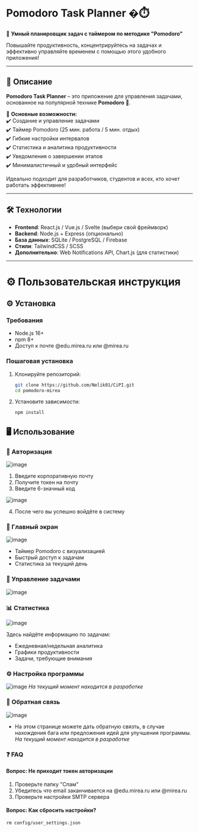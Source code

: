 # Pomodoro Task Planner �⏱️  

🚀 **Умный планировщик задач с таймером по методике "Pomodoro"**  

Повышайте продуктивность, концентрируйтесь на задачах и эффективно управляйте временем с помощью этого удобного приложения!  

---

## 📌 **Описание**  

**Pomodoro Task Planner** – это приложение для управления задачами, основанное на популярной технике **Pomodoro** 🍅.  

🔹 **Основные возможности:**  
✔️ Создание и управление задачами  
✔️ Таймер Pomodoro (25 мин. работа / 5 мин. отдых)  
✔️ Гибкие настройки интервалов  
✔️ Статистика и аналитика продуктивности  
✔️ Уведомления о завершении этапов  
✔️ Минималистичный и удобный интерфейс  

Идеально подходит для разработчиков, студентов и всех, кто хочет работать эффективнее!  

---

## 🛠 **Технологии**  

- **Frontend**: React.js / Vue.js / Svelte (выбери свой фреймворк)  
- **Backend**: Node.js + Express (опционально)  
- **База данных**: SQLite / PostgreSQL / Firebase  
- **Стили**: TailwindCSS / SCSS  
- **Дополнительно**: Web Notifications API, Chart.js (для статистики)  

---

# ⚙️ **Пользовательская инструкция**  

## ⚙️ Установка

### Требования
- Node.js 16+
- npm 8+
- Доступ к почте @edu.mirea.ru или @mirea.ru

### Пошаговая установка
1. Клонируйте репозиторий:
   ```bash
   git clone https://github.com/Nelik01/CiPI.git
   cd pomodoro-mirea
    ```
2. Установите зависимости:
    ```bash
    npm install
    ```
## 🖥️ Использование
### 🔐 Авторизация 
![image](https://github.com/user-attachments/assets/0127f944-2777-4a04-869e-84e3672a5145)

1. Введите корпоративную почту
2. Получите токен на почту
3. Введите 6-значный код

![image](https://github.com/user-attachments/assets/bbad7982-038e-489b-a1b9-fa3975382b7f)

4. После чего вы успешно войдёте в систему
### 🎯 Главный экран
![image](https://github.com/user-attachments/assets/ba9bd243-f04d-452c-aa9a-edf2731e1a5e)

- Таймер Pomodoro с визуализацией
- Быстрый доступ к задачам
- Статистика за текущий день

### 📝 Управление задачами
![image](https://github.com/user-attachments/assets/5a71d1b1-e59e-4a52-ab22-a9f31b3d960b)


### 📊 Статистика
![image](https://github.com/user-attachments/assets/ccfb3ae8-722c-457e-a5a7-cf1b274e4b1b)

Здесь найдёте информацию по задачам:
- Ежедневная/недельная аналитика
- Графики продуктивности
- Задачи, требующие внимания

### ⚙️ Настройка программы
![image](https://github.com/user-attachments/assets/c60d0dd3-7efd-4a23-9475-55ee58fa71ff)
*На текущий момент находится в разработке*

### 📩 Обратная связь
![image](https://github.com/user-attachments/assets/7c585565-5774-4f9c-bbc4-9f3cc8a608c1)

- На этом странице можете дать обратную связть, в случае нахождения бага или предложения идей для улучшения программы.
*На текущий момент находится в разработке*

### ❓ FAQ
#### Вопрос: Не приходит токен авторизации
1. Проверьте папку "Спам"
2. Убедитесь что email заканчивается на @edu.mirea.ru или @mirea.ru
3. Проверьте настройки SMTP сервера

#### Вопрос: Как сбросить настройки?
    
    rm config/user_settings.json
    
    

